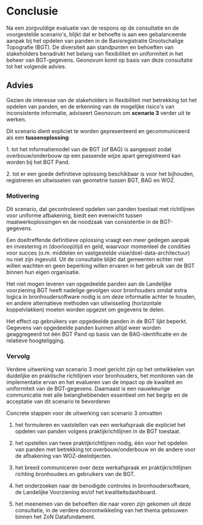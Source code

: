 # Conclusie

Na een zorgvuldige evaluatie van de respons op de consultatie en de voorgestelde
scenario's, blijkt dat er behoefte is aan een gebalanceerde aanpak bij het
opdelen van panden in de Basisregistratie Grootschalige Topografie (BGT). De
diversiteit aan standpunten en behoeften van stakeholders benadrukt het belang
van flexibiliteit en uniformiteit in het beheer van BGT-gegevens. Geonovum komt
op basis van deze consultatie tot het volgende advies.

## Advies

Gezien de interesse van de stakeholders in flexibiliteit met betrekking tot het
opdelen van panden, en de erkenning van de mogelijke risico's van inconsistente
informatie, adviseert Geonovum om **scenario 3** verder uit te werken.

Dit scenario dient expliciet te worden gepresenteerd en gecommuniceerd als een
**tussenoplossing**:

1\. tot het informatiemodel van de BGT (of BAG) is aangepast zodat
overbouw/onderbouw op een passende wijze apart geregistreerd kan worden bij het
BGT Pand.

2\. tot er een goede definitieve oplossing beschikbaar is voor het bijhouden,
registreren en uitwisselen van geometrie tussen BGT, BAG en WOZ.

### Motivering

Dit scenario, dat gecontroleerd opdelen van panden toestaat met richtlijnen voor
uniforme afbakening, biedt een evenwicht tussen maatwerkoplossingen en de
noodzaak van consistentie in de BGT-gegevens.

Een doeltreffende definitieve oplossing vraagt een meer gedegen aanpak en
investering in (doorloop)tijd en geld, waarvoor momenteel de condities voor
succes (o.m. middelen en vastgestelde visie/doel-data-architectuur) nu niet zijn
ingevuld. Uit de consultatie blijkt dat gemeenten echter niet willen wachten en
geen beperking willen ervaren in het gebruik van de BGT binnen hun eigen
organisatie.

Het niet mogen leveren van opgedeelde panden aan de Landelijke voorziening BGT
heeft nadelige gevolgen voor bronhouders omdat extra logica in
bronhoudersoftware nodig is om deze informatie achter te houden, en andere
alternatieve methoden van uitwisseling (horizontale koppelvlakken) moeten worden
opgezet om gegevens te delen.

Het effect op gebruikers van opgedeelde panden in de BGT lijkt beperkt. Gegevens
van opgedeelde panden kunnen altijd weer worden geaggregeerd tot één BGT Pand op
basis van de BAG-identificatie en de relatieve hoogteligging.

### Vervolg

Verdere uitwerking van scenario 3 moet gericht zijn op het ontwikkelen van
duidelijke en praktische richtlijnen voor bronhouders, het monitoren van de
implementatie ervan en het evalueren van de impact op de kwaliteit en
uniformiteit van de BGT-gegevens. Daarnaast is een nauwkeurige communicatie met
alle belanghebbenden essentieel om het begrip en de acceptatie van dit scenario
te bevorderen

Concrete stappen voor de uitwerking van scenario 3 omvatten

1.  het formuleren en vaststellen van een werkafspraak die expliciet het opdelen
    van panden volgens praktijkrichtlijnen in de BGT toestaat.

2.  het opstellen van twee praktijkrichtlijnen nodig, één voor het opdelen van
    panden met betrekking tot overbouw/onderbouw en de andere voor de afbakening
    van WOZ-deelobjecten.

3.  het breed communiceren over deze werkafspraak en praktijkrichtlijnen
    richting bronhouders en gebruikers van de BGT.

4.  het onderzoeken naar de benodigde controles in bronhoudersoftware, de
    Landelijke Voorziening en/of het kwaliteitsdashboard.

5.  het meenemen van de behoeften die naar voren zijn gekomen uit deze
    consultatie, in de verdere doorontwikkeling van het thema gebouwen binnen
    het ZoN Datafundament.
